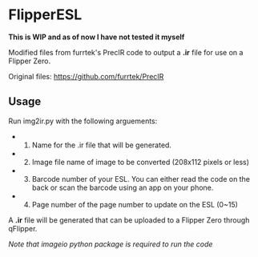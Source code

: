 # FlipperESL
**This is WIP and as of now I have not tested it myself**

Modified files from furrtek's PrecIR code to output a **.ir** file for use on a Flipper Zero.

Original files: https://github.com/furrtek/PrecIR

## Usage
Run img2ir.py with the following arguements: 
* 1. Name for the .ir file that will be generated. 
* 2. Image file name of image to be converted (208x112 pixels or less)
* 3. Barcode number of your ESL. You can either read the code on the back or scan the barcode using an app on your phone.
* 4. Page number of the page number to update on the ESL (0~15)

A **.ir** file will be generated that can be uploaded to a Flipper Zero through qFlipper.

*Note that imageio python package is required to run the code*
